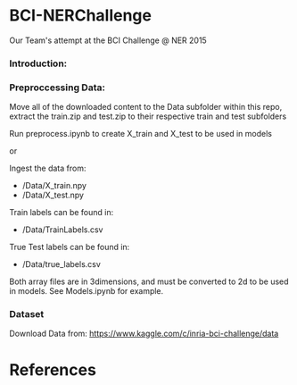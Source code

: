 # BCI-NERChallenge
Our Team's attempt at the BCI Challenge @ NER 2015
### Introduction:

### Preproccessing Data:

Move all of the downloaded content to the Data subfolder within this repo, extract the train.zip and test.zip to their respective train and test subfolders

Run preprocess.ipynb to create X_train and X_test to be used in models

or

Ingest the data from: 
* /Data/X_train.npy
* /Data/X_test.npy

Train labels can be found in:
* /Data/TrainLabels.csv

True Test labels can be found in:
* /Data/true_labels.csv

Both array files are in 3dimensions, and must be converted to 2d to be used in models. See Models.ipynb for example.
### Dataset
Download Data from: https://www.kaggle.com/c/inria-bci-challenge/data

# References
